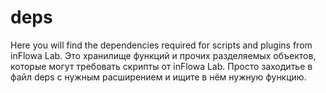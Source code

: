 # deps
Here you will find the dependencies required for scripts and plugins from inFlowa Lab.
Это хранилище функций и прочих разделяемых объектов, которые могут требовать скрипты от inFlowa Lab. Просто заходитье в файл deps с нужным расширением и ищите в нём нужную функцию.
